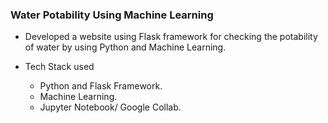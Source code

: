 ### Water Potability Using Machine Learning

- Developed a website using Flask framework for checking the potability of water by using Python and Machine Learning.

- Tech Stack used
    - Python and Flask Framework.
    - Machine Learning.
    - Jupyter Notebook/ Google Collab.
